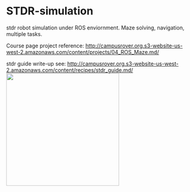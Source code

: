 # STDR-simulation
stdr robot simulation under ROS enviornment. Maze solving, navigation, multiple tasks.

Course page project reference: http://campusrover.org.s3-website-us-west-2.amazonaws.com/content/projects/04_ROS_Maze.md/

stdr guide write-up see: http://campusrover.org.s3-website-us-west-2.amazonaws.com/content/recipes/stdr_guide.md/
<img src="https://github.com/celisun/STDR-simulation/blob/master/stdr-turtlebota.png" width="300">
